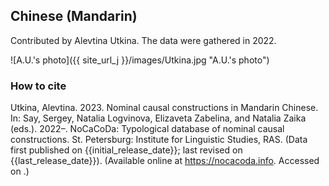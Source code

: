 ## Chinese (Mandarin)

Contributed by Alevtina Utkina. The data were gathered in 2022.

![A.U.'s photo]({{ site_url_j }}/images/Utkina.jpg "A.U.'s photo")

### How to cite

Utkina, Alevtina. 2023. Nominal causal constructions in Mandarin Chinese. In: Say, Sergey, Natalia Logvinova,
Elizaveta Zabelina, and Natalia Zaika (eds.). 2022–. NoCaCoDa: Typological database of nominal causal constructions.
St. Petersburg: Institute for Linguistic Studies, RAS. (Data first published on {{initial_release_date}};
last revised on {{last_release_date}}). (Available online at https://nocacoda.info. Accessed on <span class="today-span"></span>.)

